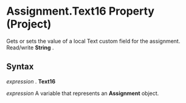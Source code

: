 
# Assignment.Text16 Property (Project)

Gets or sets the value of a local Text custom field for the assignment. Read/write  **String** .


## Syntax

 _expression_ . **Text16**

 _expression_ A variable that represents an **Assignment** object.

